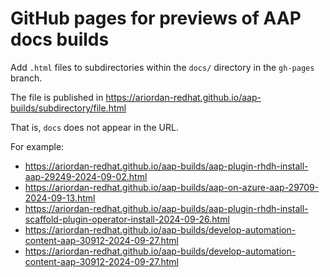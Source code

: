 # GitHub pages for previews of AAP docs builds

Add `.html` files to subdirectories within the `docs/` directory in the `gh-pages` branch.

The file is published in https://ariordan-redhat.github.io/aap-builds/subdirectory/file.html

That is, `docs` does not appear in the URL.

For example:

* https://ariordan-redhat.github.io/aap-builds/aap-plugin-rhdh-install-aap-29249-2024-09-02.html
* https://ariordan-redhat.github.io/aap-builds/aap-on-azure-aap-29709-2024-09-13.html
* https://ariordan-redhat.github.io/aap-builds/aap-plugin-rhdh-install-scaffold-plugin-operator-install-2024-09-26.html
* https://ariordan-redhat.github.io/aap-builds/develop-automation-content-aap-30912-2024-09-27.html
* https://ariordan-redhat.github.io/aap-builds/develop-automation-content-aap-30912-2024-09-27.html
